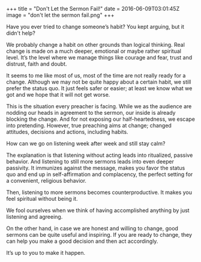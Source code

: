 +++
title = "Don't Let the Sermon Fail!"
date = 2016-06-09T03:01:45Z
image = "don't let the sermon fail.png"
+++

Have you ever tried to change someone’s habit? You kept arguing, but it didn't help?

We probably change a habit on other grounds than logical thinking. Real change is made on a much deeper, emotional or maybe rather spiritual level. It’s the level where we manage things like courage and fear, trust and distrust, faith and doubt.

It seems to me like most of us, most of the time are not really ready for a change. Although we may not be quite happy about a certain habit, we still prefer the status quo. It just feels safer or easier; at least we know what we got and we hope that it will not get worse.

This is the situation every preacher is facing. While we as the audience are nodding our heads in agreement to the sermon, our inside is already blocking the change. And for not exposing our half-heartedness, we escape into pretending. However, true preaching aims at change; changed attitudes, decisions and actions, including habits.

How can we go on listening week after week and still stay calm?

The explanation is that listening without acting leads into ritualized, passive behavior. And listening to still more sermons leads into even deeper passivity. It immunizes against the message, makes you favor the status quo and end up in self-affirmation and complacency, the perfect setting for a convenient, religious behavior.

Then, listening to more sermons becomes counterproductive. It makes you feel spiritual without being it.

We fool ourselves when we think of having accomplished anything by just listening and agreeing.

On the other hand, in case we are honest and willing to change, good sermons can be quite useful and inspiring. If you are ready to change, they can help you make a good decision and then act accordingly.

It’s up to you to make it happen.
